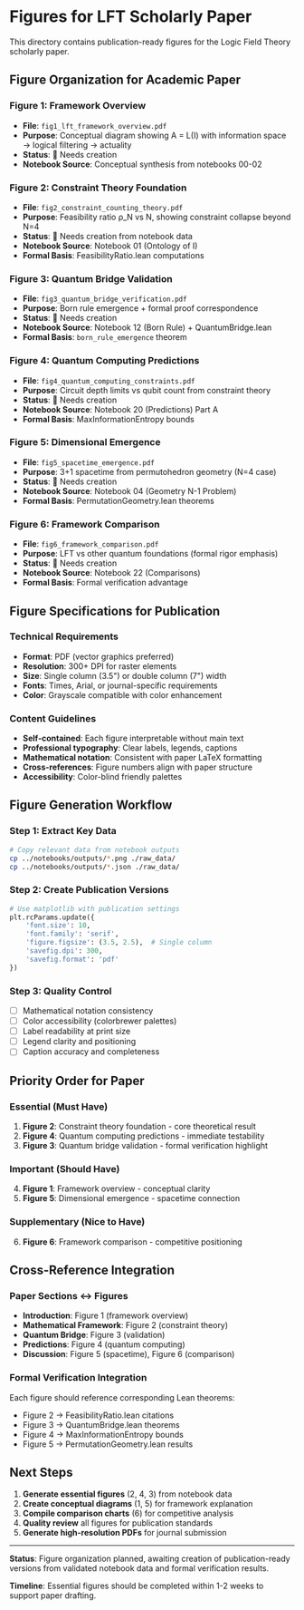 # Figures for LFT Scholarly Paper

This directory contains publication-ready figures for the Logic Field Theory scholarly paper.

## Figure Organization for Academic Paper

### **Figure 1: Framework Overview** 
- **File**: `fig1_lft_framework_overview.pdf`
- **Purpose**: Conceptual diagram showing A = L(I) with information space → logical filtering → actuality
- **Status**: 🔄 Needs creation
- **Notebook Source**: Conceptual synthesis from notebooks 00-02

### **Figure 2: Constraint Theory Foundation**
- **File**: `fig2_constraint_counting_theory.pdf` 
- **Purpose**: Feasibility ratio ρ_N vs N, showing constraint collapse beyond N=4
- **Status**: 🔄 Needs creation from notebook data
- **Notebook Source**: Notebook 01 (Ontology of I)
- **Formal Basis**: FeasibilityRatio.lean computations

### **Figure 3: Quantum Bridge Validation**
- **File**: `fig3_quantum_bridge_verification.pdf`
- **Purpose**: Born rule emergence + formal proof correspondence
- **Status**: 🔄 Needs creation
- **Notebook Source**: Notebook 12 (Born Rule) + QuantumBridge.lean
- **Formal Basis**: `born_rule_emergence` theorem

### **Figure 4: Quantum Computing Predictions** 
- **File**: `fig4_quantum_computing_constraints.pdf`
- **Purpose**: Circuit depth limits vs qubit count from constraint theory
- **Status**: 🔄 Needs creation
- **Notebook Source**: Notebook 20 (Predictions) Part A
- **Formal Basis**: MaxInformationEntropy bounds

### **Figure 5: Dimensional Emergence**
- **File**: `fig5_spacetime_emergence.pdf`
- **Purpose**: 3+1 spacetime from permutohedron geometry (N=4 case)
- **Status**: 🔄 Needs creation  
- **Notebook Source**: Notebook 04 (Geometry N-1 Problem)
- **Formal Basis**: PermutationGeometry.lean theorems

### **Figure 6: Framework Comparison**
- **File**: `fig6_framework_comparison.pdf`
- **Purpose**: LFT vs other quantum foundations (formal rigor emphasis)
- **Status**: 🔄 Needs creation
- **Notebook Source**: Notebook 22 (Comparisons)
- **Formal Basis**: Formal verification advantage

## Figure Specifications for Publication

### **Technical Requirements**
- **Format**: PDF (vector graphics preferred)
- **Resolution**: 300+ DPI for raster elements
- **Size**: Single column (3.5") or double column (7") width
- **Fonts**: Times, Arial, or journal-specific requirements
- **Color**: Grayscale compatible with color enhancement

### **Content Guidelines**
- **Self-contained**: Each figure interpretable without main text
- **Professional typography**: Clear labels, legends, captions
- **Mathematical notation**: Consistent with paper LaTeX formatting
- **Cross-references**: Figure numbers align with paper structure
- **Accessibility**: Color-blind friendly palettes

## Figure Generation Workflow

### **Step 1: Extract Key Data**
```bash
# Copy relevant data from notebook outputs
cp ../notebooks/outputs/*.png ./raw_data/
cp ../notebooks/outputs/*.json ./raw_data/
```

### **Step 2: Create Publication Versions**
```python
# Use matplotlib with publication settings
plt.rcParams.update({
    'font.size': 10,
    'font.family': 'serif', 
    'figure.figsize': (3.5, 2.5),  # Single column
    'savefig.dpi': 300,
    'savefig.format': 'pdf'
})
```

### **Step 3: Quality Control**
- [ ] Mathematical notation consistency
- [ ] Color accessibility (colorbrewer palettes)
- [ ] Label readability at print size
- [ ] Legend clarity and positioning
- [ ] Caption accuracy and completeness

## Priority Order for Paper

### **Essential (Must Have)**
1. **Figure 2**: Constraint theory foundation - core theoretical result
2. **Figure 4**: Quantum computing predictions - immediate testability  
3. **Figure 3**: Quantum bridge validation - formal verification highlight

### **Important (Should Have)**
4. **Figure 1**: Framework overview - conceptual clarity
5. **Figure 5**: Dimensional emergence - spacetime connection

### **Supplementary (Nice to Have)**
6. **Figure 6**: Framework comparison - competitive positioning

## Cross-Reference Integration

### **Paper Sections ↔ Figures**
- **Introduction**: Figure 1 (framework overview)
- **Mathematical Framework**: Figure 2 (constraint theory)
- **Quantum Bridge**: Figure 3 (validation) 
- **Predictions**: Figure 4 (quantum computing)
- **Discussion**: Figure 5 (spacetime), Figure 6 (comparison)

### **Formal Verification Integration**
Each figure should reference corresponding Lean theorems:
- Figure 2 → FeasibilityRatio.lean citations
- Figure 3 → QuantumBridge.lean theorems  
- Figure 4 → MaxInformationEntropy bounds
- Figure 5 → PermutationGeometry.lean results

## Next Steps

1. **Generate essential figures** (2, 4, 3) from notebook data
2. **Create conceptual diagrams** (1, 5) for framework explanation  
3. **Compile comparison charts** (6) for competitive analysis
4. **Quality review** all figures for publication standards
5. **Generate high-resolution PDFs** for journal submission

---

**Status**: Figure organization planned, awaiting creation of publication-ready versions from validated notebook data and formal verification results.

**Timeline**: Essential figures should be completed within 1-2 weeks to support paper drafting.